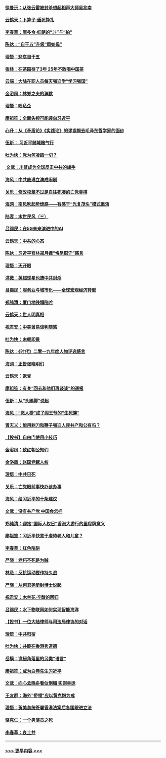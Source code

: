 #### [徐曼沅：从张云雷被封杀想起相声大师吴兆南](../pages/nsc993/n11741816.md?t=12250255) 
#### [云鹤天：卜算子‧垂死挣扎](../pages/nsc993/n11739956.md?t=12250255) 
#### [李春草：唐多令‧红朝的“斗”与“拍”](../pages/nsc993/n11739830.md?t=12250255) 
#### [陈达：“自干五”升级“牵妨母”](../pages/nsc993/n11739724.md?t=12250255) 
#### [理悟：悲哀自干五](../pages/nsc993/n11739547.md?t=12250255) 
#### [张林：在茶园待了3年 25年不敢喝中国茶](../pages/nsc993/n11739240.md?t=12250255) 
#### [云端：大陆在职人员每天强迫学“学习强国”](../pages/nsc993/n11738735.md?t=12250255) 
#### [金浴凤：林郑之夫的渊默](../pages/nsc993/n11737735.md?t=12250255) 
#### [理悟：叹私企](../pages/nsc993/n11737715.md?t=12250255) 
#### [廖祖笙：全面失控可能袭向习近平](../pages/nsc993/n11737704.md?t=12250255) 
#### [心升：从《矛盾论》《实践论》的谬误揭去毛泽东哲学家的面纱](../pages/nsc993/n11736962.md?t=12250255) 
#### [伍新： 习近平赌城赌气行](../pages/nsc993/n11736929.md?t=12250255) 
#### [吐为快：党为何凌蹈一切？](../pages/nsc993/n11736915.md?t=12250255) 
#### [ 文武：川普成为全球反击中共的旗手](../pages/nsc993/n11736882.md?t=12250255) 
#### [海风：中共废港立澳成闹剧](../pages/nsc993/n11735857.md?t=12250255) 
#### [关乐：修改校章不过是自往死凑的亡党臭棋](../pages/nsc993/n11735097.md?t=12250255) 
#### [海网：南风吹起势燎原——有感于“光复茂名”模式重演](../pages/nsc993/n11732308.md?t=12250255) 
#### [陆客：末世民风（三）](../pages/nsc993/n11732211.md?t=12250255) 
#### [吕锡民：在5G未来演进中的AI](../pages/nsc993/n11730010.md?t=12250255) 
#### [云鹤天：中共的心态](../pages/nsc993/n11729906.md?t=12250255) 
#### [陈达：习近平夸林郑月娥“恪尽职守”感言](../pages/nsc993/n11729881.md?t=12250255) 
#### [理悟：天开眼](../pages/nsc993/n11729699.md?t=12250255) 
#### [洪微：英超球星也遭中共封杀](../pages/nsc993/n11727243.md?t=12250255) 
#### [吕锡民：服务业与城市化——全球宏观经济转型](../pages/nsc993/n11725845.md?t=12250255) 
#### [郑纯清：厦门地铁塌陷吟](../pages/nsc993/n11725813.md?t=12250255) 
#### [云鹤天：世人明真相](../pages/nsc993/n11725621.md?t=12250255) 
#### [祝君安：中美贸易谈判随感](../pages/nsc993/n11725609.md?t=12250255) 
#### [吐为快：末朝即景](../pages/nsc993/n11723365.md?t=12250255) 
#### [陈达：《时代》二零一九年度人物评选感言](../pages/nsc993/n11723337.md?t=12250255) 
#### [海网：正告张晓明们](../pages/nsc993/n11723228.md?t=12250255) 
#### [云鹤天：退党](../pages/nsc993/n11723056.md?t=12250255) 
#### [廖祖笙：有关“回去和他们再谈谈”的通报](../pages/nsc993/n11722442.md?t=12250255) 
#### [伍新：从“头踢脚”说起](../pages/nsc993/n11722429.md?t=12250255) 
#### [海风：“恶人榜”成了阎王爷的“生死簿”](../pages/nsc993/n11722272.md?t=12250255) 
#### [胥志义：能用剌刀和鞭子强迫人民共产和公有吗？](../pages/nsc993/n11720569.md?t=12250255) 
#### [【投书】自由门使用小技巧](../pages/nsc993/n11720180.md?t=12250255) 
#### [金浴凤：致红朝公知们](../pages/nsc993/n11720563.md?t=12250255) 
#### [金浴凤：赵国党赋人权](../pages/nsc993/n11720533.md?t=12250255) 
#### [理悟：中共已死](../pages/nsc993/n11720233.md?t=12250255) 
#### [关乐：亡党眼前事快办该办事](../pages/nsc993/n11719160.md?t=12250255) 
#### [海风：给习近平的十条建议](../pages/nsc993/n11717616.md?t=12250255) 
#### [文武：没有共产党 中国会怎样](../pages/nsc993/n11717584.md?t=12250255) 
#### [郑纯清：迎接“国际人权日”香港大游行的里程牌意义](../pages/nsc993/n11717417.md?t=12250255) 
#### [廖祖笙：习近平快意于虐待老人和儿童？](../pages/nsc993/n11715313.md?t=12250255) 
#### [李春草：红色陷阱](../pages/nsc993/n11715029.md?t=12250255) 
#### [严晓：老朽不死是为贼](../pages/nsc993/n11712910.md?t=12250255) 
#### [林忌：反抗运动要作持久战](../pages/nsc993/n11712623.md?t=12250255) 
#### [严晓：从何君尧册封博士说起](../pages/nsc993/n11712465.md?t=12250255) 
#### [祝君安：木兰花·辛酸的回归](../pages/nsc993/n11712381.md?t=12250255) 
#### [吕锡民：水下物联网如何实现智能海洋](../pages/nsc993/n11711158.md?t=12250255) 
#### [【投书】一位大陆律师与司法局律协的对话](../pages/nsc993/n11709675.md?t=12250255) 
#### [理悟：中共归宿](../pages/nsc993/n11710059.md?t=12250255) 
#### [吐为快：共匪在香港秀道德](../pages/nsc993/n11709979.md?t=12250255) 
#### [岳横：诡秘角落里的另类“语言”](../pages/nsc993/n11709792.md?t=12250255) 
#### [廖祖笙：或为白卷先生习近平](../pages/nsc993/n11708330.md?t=12250255) 
#### [文武：向心孟晚舟看似倒楣 实则幸运](../pages/nsc993/n11708236.md?t=12250255) 
#### [王友群：海外“侨领”应以黄克锵为戒](../pages/nsc993/n11706176.md?t=12250255) 
#### [理悟：贺美总统签署香港法案后各国跟进立法](../pages/nsc993/n11706853.md?t=12250255) 
#### [骆克仁：一个男演员之死](../pages/nsc993/n11706677.md?t=12250255) 
#### [李春草：哀土共](../pages/nsc993/n11706255.md?t=12250255) 

----
#### [ >>> 更早内容 <<< ](../indexes/nsc993-earlier.md)
